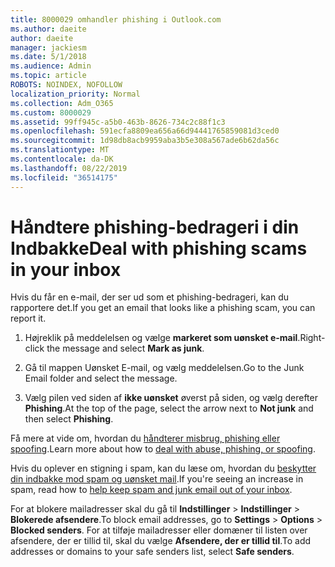 ```yaml
---
title: 8000029 omhandler phishing i Outlook.com
ms.author: daeite
author: daeite
manager: jackiesm
ms.date: 5/1/2018
ms.audience: Admin
ms.topic: article
ROBOTS: NOINDEX, NOFOLLOW
localization_priority: Normal
ms.collection: Adm_O365
ms.custom: 8000029
ms.assetid: 99ff945c-a5b0-463b-8626-734c2c88f1c3
ms.openlocfilehash: 591ecfa8809ea656a66d94441765859081d3ced0
ms.sourcegitcommit: 1d98db8acb9959aba3b5e308a567ade6b62da56c
ms.translationtype: MT
ms.contentlocale: da-DK
ms.lasthandoff: 08/22/2019
ms.locfileid: "36514175"
---
```

# <a name="deal-with-phishing-scams-in-your-inbox"></a><span data-ttu-id="02b5c-102">Håndtere phishing-bedrageri i din Indbakke</span><span class="sxs-lookup"><span data-stu-id="02b5c-102">Deal with phishing scams in your inbox</span></span>

<span data-ttu-id="02b5c-103">Hvis du får en e-mail, der ser ud som et phishing-bedrageri, kan du rapportere det.</span><span class="sxs-lookup"><span data-stu-id="02b5c-103">If you get an email that looks like a phishing scam, you can report it.</span></span>
  
1. <span data-ttu-id="02b5c-104">Højreklik på meddelelsen og vælge **markeret som uønsket e-mail**.</span><span class="sxs-lookup"><span data-stu-id="02b5c-104">Right-click the message and select **Mark as junk**.</span></span> 
    
2. <span data-ttu-id="02b5c-105">Gå til mappen Uønsket E-mail, og vælg meddelelsen.</span><span class="sxs-lookup"><span data-stu-id="02b5c-105">Go to the Junk Email folder and select the message.</span></span>
    
3. <span data-ttu-id="02b5c-106">Vælg pilen ved siden af **ikke uønsket** øverst på siden, og vælg derefter **Phishing**.</span><span class="sxs-lookup"><span data-stu-id="02b5c-106">At the top of the page, select the arrow next to **Not junk** and then select **Phishing**.</span></span> 
    
<span data-ttu-id="02b5c-107">Få mere at vide om, hvordan du [håndterer misbrug, phishing eller spoofing](https://go.microsoft.com/fwlink/p/?linkid=873139).</span><span class="sxs-lookup"><span data-stu-id="02b5c-107">Learn more about how to [deal with abuse, phishing, or spoofing](https://go.microsoft.com/fwlink/p/?linkid=873139).</span></span>
  
<span data-ttu-id="02b5c-108">Hvis du oplever en stigning i spam, kan du læse om, hvordan du [beskytter din indbakke mod spam og uønsket mail](https://go.microsoft.com/fwlink/p/?linkid=873140).</span><span class="sxs-lookup"><span data-stu-id="02b5c-108">If you're seeing an increase in spam, read how to [help keep spam and junk email out of your inbox](https://go.microsoft.com/fwlink/p/?linkid=873140).</span></span>
  
<span data-ttu-id="02b5c-109">For at blokere mailadresser skal du gå til **Indstillinger** \> **Indstillinger** \> **Blokerede afsendere**.</span><span class="sxs-lookup"><span data-stu-id="02b5c-109">To block email addresses, go to **Settings** \> **Options** \> **Blocked senders**.</span></span> <span data-ttu-id="02b5c-110">For at tilføje mailadresser eller domæner til listen over afsendere, der er tillid til, skal du vælge **Afsendere, der er tillid til**.</span><span class="sxs-lookup"><span data-stu-id="02b5c-110">To add addresses or domains to your safe senders list, select **Safe senders**.</span></span> 
  

